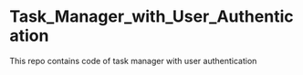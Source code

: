 # Task_Manager_with_User_Authentication
This repo contains code of task manager with user authentication
